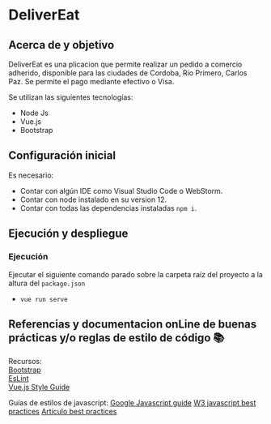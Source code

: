 # DeliverEat

##  Acerca de y objetivo 
DeliverEat es una plicacion que permite realizar un pedido a comercio adherido, disponible para las ciudades de Cordoba, Rio Primero, Carlos Paz.
Se permite el pago mediante efectivo o Visa.

Se utilizan las siguientes tecnologías:

 - Node Js
 - Vue.js
 - Bootstrap
 
##  Configuración inicial 
Es necesario:

 - Contar con algún IDE como Visual Studio Code o WebStorm.
 - Contar con node instalado en su version 12.
 - Contar con todas las dependencias instaladas `npm i`.
 

## Ejecución y despliegue 
### Ejecución

Ejecutar el siguiente comando parado sobre la carpeta raíz del proyecto a la altura del `package.json`

 - `vue run serve`
 

## Referencias y documentacion onLine de buenas prácticas y/o reglas de estilo de código :books:
Recursos: <br />
[Bootstrap](https://getbootstrap.com/)<br />
[EsLint](https://eslint.org/docs/rules/)<br />
[Vue.js Style Guide](https://vuejs.org/v2/style-guide/)

Guías de estilos de javascript:
[Google Javascript guide](https://google.github.io/styleguide/javascriptguide.xml)
[W3 javascript best practices](https://www.w3.org/wiki/JavaScript_best_practices)
[Artículo best practices](https://code.tutsplus.com/tutorials/24-javascript-best-practices-for-beginners--net-5399)
